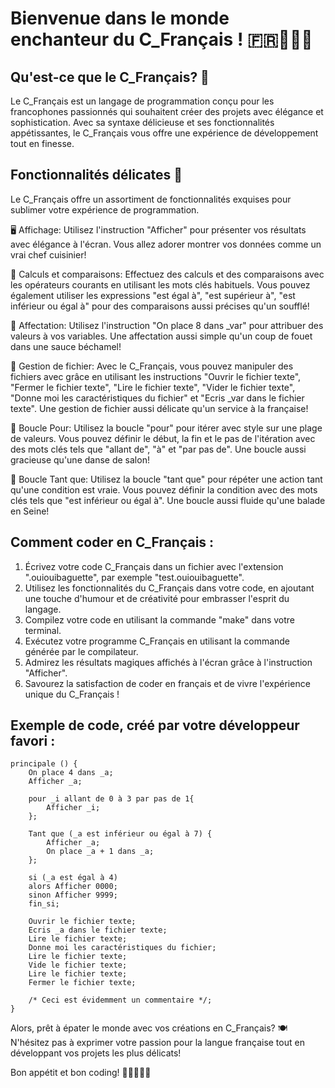 # Bienvenue dans le monde enchanteur du C_Français ! 🇫🇷🥐👨‍💻

## Qu'est-ce que le C_Français? 🥐

Le C_Français est un langage de programmation conçu pour les francophones passionnés qui souhaitent créer des projets avec élégance et sophistication. Avec sa syntaxe délicieuse et ses fonctionnalités appétissantes, le C_Français vous offre une expérience de développement tout en finesse.


## Fonctionnalités délicates 🍷

Le C_Français offre un assortiment de fonctionnalités exquises pour sublimer votre expérience de programmation.

🖥️ Affichage: Utilisez l'instruction "Afficher" pour présenter vos résultats avec élégance à l'écran. Vous allez adorer montrer vos données comme un vrai chef cuisinier!

🔢 Calculs et comparaisons: Effectuez des calculs et des comparaisons avec les opérateurs courants en utilisant les mots clés habituels. Vous pouvez également utiliser les expressions "est égal à", "est supérieur à", "est inférieur ou égal à" pour des comparaisons aussi précises qu'un soufflé!

🔀 Affectation: Utilisez l'instruction "On place 8 dans _var" pour attribuer des valeurs à vos variables. Une affectation aussi simple qu'un coup de fouet dans une sauce béchamel!

📂 Gestion de fichier: Avec le C_Français, vous pouvez manipuler des fichiers avec grâce en utilisant les instructions "Ouvrir le fichier texte", "Fermer le fichier texte", "Lire le fichier texte", "Vider le fichier texte", "Donne moi les caractéristiques du fichier" et "Ecris _var dans le fichier texte". Une gestion de fichier aussi délicate qu'un service à la française!

🔁 Boucle Pour: Utilisez la boucle "pour" pour itérer avec style sur une plage de valeurs. Vous pouvez définir le début, la fin et le pas de l'itération avec des mots clés tels que "allant de", "à" et "par pas de". Une boucle aussi gracieuse qu'une danse de salon!

🔁 Boucle Tant que: Utilisez la boucle "tant que" pour répéter une action tant qu'une condition est vraie. Vous pouvez définir la condition avec des mots clés tels que "est inférieur ou égal à". Une boucle aussi fluide qu'une balade en Seine!

## Comment coder en C_Français :

1.  Écrivez votre code C_Français dans un fichier avec l'extension ".ouiouibaguette", par exemple "test.ouiouibaguette".
2.  Utilisez les fonctionnalités du C_Français dans votre code, en ajoutant une touche d'humour et de créativité pour embrasser l'esprit du langage.
3.  Compilez votre code en utilisant la commande "make" dans votre terminal.
4.  Exécutez votre programme C_Français en utilisant la commande générée par le compilateur.
5.  Admirez les résultats magiques affichés à l'écran grâce à l'instruction "Afficher".
6.  Savourez la satisfaction de coder en français et de vivre l'expérience unique du C_Français !

## Exemple de code, créé par votre développeur favori :

    principale () {
	    On place 4 dans _a;
	    Afficher _a;
	    
	    pour _i allant de 0 à 3 par pas de 1{
	        Afficher _i;
	    };
	
	    Tant que (_a est inférieur ou égal à 7) {
	        Afficher _a;
	        On place _a + 1 dans _a;
	    };
	    
	    si (_a est égal à 4)
	    alors Afficher 0000;
	    sinon Afficher 9999;
	    fin_si;

	    Ouvrir le fichier texte;
	    Ecris _a dans le fichier texte;
	    Lire le fichier texte;
	    Donne moi les caractéristiques du fichier;
	    Lire le fichier texte;
	    Vide le fichier texte;
	    Lire le fichier texte;
	    Fermer le fichier texte;

	    /* Ceci est évidemment un commentaire */;  
    }


Alors, prêt à épater le monde avec vos créations en C_Français? 🍽️ N'hésitez pas à exprimer votre passion pour la langue française tout en développant vos projets les plus délicats!

Bon appétit et bon coding! 🥐👨‍💻🇫🇷